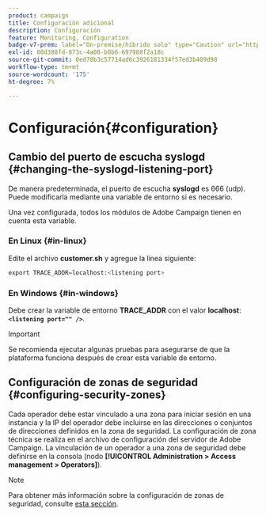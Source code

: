 ```yaml
---
product: campaign
title: Configuración adicional
description: Configuración
feature: Monitoring, Configuration
badge-v7-prem: label="On-premise/híbrido solo" type="Caution" url="https://experienceleague.adobe.com/docs/campaign-classic/using/installing-campaign-classic/architecture-and-hosting-models/hosting-models-lp/hosting-models.html?lang=es" tooltip="Se aplica solo a implementaciones On-premise e híbridas"
exl-id: 80d388fd-873c-4a08-b8b6-697988f2a18c
source-git-commit: 0ed70b3c57714ad6c3926181334f57ed3b409d98
workflow-type: tm+mt
source-wordcount: '175'
ht-degree: 7%

---
```


# Configuración{#configuration}



## Cambio del puerto de escucha syslogd {#changing-the-syslogd-listening-port}

De manera predeterminada, el puerto de escucha **syslogd** es 666 (udp). Puede modificarla mediante una variable de entorno si es necesario.

Una vez configurada, todos los módulos de Adobe Campaign tienen en cuenta esta variable.

### En Linux {#in-linux}

Edite el archivo **customer.sh** y agregue la línea siguiente:

```sql
export TRACE_ADDR=localhost:<listening port>
```

### En Windows {#in-windows}

Debe crear la variable de entorno **TRACE_ADDR** con el valor **localhost**: **`<listening port="" />`**.

>[!IMPORTANT]
>
>Se recomienda ejecutar algunas pruebas para asegurarse de que la plataforma funciona después de crear esta variable de entorno.

## Configuración de zonas de seguridad {#configuring-security-zones}

Cada operador debe estar vinculado a una zona para iniciar sesión en una instancia y la IP del operador debe incluirse en las direcciones o conjuntos de direcciones definidos en la zona de seguridad. La configuración de zona técnica se realiza en el archivo de configuración del servidor de Adobe Campaign. La vinculación de un operador a una zona de seguridad debe definirse en la consola (nodo **[!UICONTROL Administration > Access management > Operators]**).

>[!NOTE]
>
>Para obtener más información sobre la configuración de zonas de seguridad, consulte [esta sección](../../installation/using/security-zones.md).
